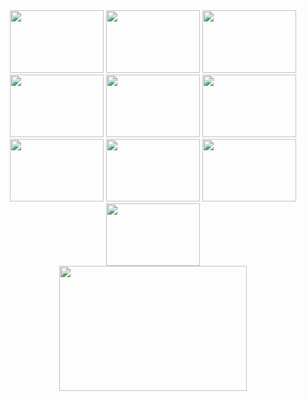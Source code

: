 <div flex align="center">
  <img src="https://github.com/user-attachments/assets/c54bbe74-26c0-43e4-9a5b-4737c001991f" width="150" height="100"/>
  <img src="https://github.com/user-attachments/assets/9f810ed7-3501-4994-a045-bf9e06bb0b60" width="150" height="100"/>
  <img src="https://github.com/user-attachments/assets/fe6cdcf1-4130-4294-be60-58daffffcffc" width="150" height="100"/>
  <img src="https://github.com/user-attachments/assets/6dae3daa-5ed4-40c9-9098-8b1e0930295b" width="150" height="100"/>
  <img src="https://github.com/user-attachments/assets/1e46fc9c-e463-45c6-a80b-6a04750f7cc6" width="150" height="100"/>
  <img src="https://github.com/user-attachments/assets/30533f49-16c2-4e3e-8ae9-dc0b0d111c17" width="150" height="100"/>
  <img src="https://github.com/user-attachments/assets/291325e1-f25c-43f2-9a49-a385b579de26" width="150" height="100"/>
  <img src="https://github.com/user-attachments/assets/eda93a3a-59cf-4851-b6ce-605f67f6d6ac" width="150" height="100"/>
  <img src="https://github.com/user-attachments/assets/4fe6cb96-a70f-4152-969e-868b89afbc15" width="150" height="100"/>
  <img src="https://github.com/user-attachments/assets/fad6af77-73e3-48d0-8cf6-60067f7af1dd" width="150" height="100"/>
</div>
<div flex align="center">
  <img src="https://github.com/user-attachments/assets/6a27e61f-7bbf-4635-8a4b-dd03f945e934" width="300" height="200"/>
</div>

